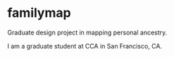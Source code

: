 # familymap
Graduate design project in mapping personal ancestry.

I am a graduate student at CCA in San Francisco, CA.
